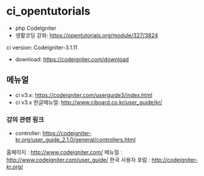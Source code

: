 # ci_opentutorials
 - php CodeIgniter
 - 생활코딩 강좌: https://opentutorials.org/module/327/3824
 
 ci version: CodeIgniter-3.1.11
 - download: https://codeigniter.com/download

## 메뉴얼
 - ci v3.x: https://codeigniter.com/userguide3/index.html
 - ci v3.x 한글메뉴얼: http://www.ciboard.co.kr/user_guide/kr/

### 강의 관련 링크
 - controller: https://codeigniter-kr.org/user_guide_2.1.0/general/controllers.html



홈페이지 : http://www.codeigniter.com/
메뉴얼 : http://www.codeigniter.com/user_guide/
한국 사용자 포럼 : http://codeigniter-kr.org/
